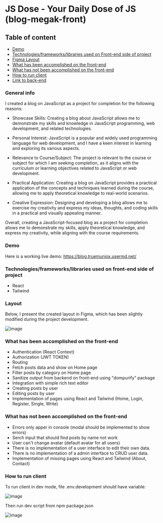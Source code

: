 # JS Dose - Your Daily Dose of JS (blog-megak-front)

## Table of content

- [Demo](https://github.com/Muniox/blog-megak-front/edit/develop/README.md#demo)
- [Technologies/frameworks/libraries used on Front-end side of project](https://github.com/Muniox/blog-megak-front/edit/develop/README.md#technologiesframeworkslibraries-used-on-front-end-side-of-project)
- [Figma Layout](https://github.com/Muniox/blog-megak-front/edit/develop/README.md#layout)
- [What has been accomplished on the front-end](https://github.com/Muniox/blog-megak-front/edit/develop/README.md#what-has-been-accomplished-on-the-front-end)
- [What has not been accomplished on the front-end](https://github.com/Muniox/blog-megak-front/edit/develop/README.md#what-has-not-been-accomplished-on-the-front-end)
- [How to run client](https://github.com/Muniox/blog-megak-front/edit/develop/README.md#how-to-run-client)
- [Link to back-end](https://github.com/Muniox/blog-megak-back)

### General info

I created a blog on JavaScript as a project for completion for the following reasons:

- Showcase Skills: Creating a blog about JavaScript allows me to demonstrate my skills and knowledge in JavaScript programming, web development, and related technologies.

- Personal Interest: JavaScript is a popular and widely used programming language for web development, and I have a keen interest in learning and exploring its various aspects.

- Relevance to Course/Subject: The project is relevant to the course or subject for which I am seeking completion, as it aligns with the curriculum or learning objectives related to JavaScript or web development.

- Practical Application: Creating a blog on JavaScript provides a practical application of the concepts and techniques learned during the course, allowing me to apply theoretical knowledge to real-world scenarios.

- Creative Expression: Designing and developing a blog allows me to exercise my creativity and express my ideas, thoughts, and coding skills in a practical and visually appealing manner.

Overall, creating a JavaScript-focused blog as a project for completion allows me to demonstrate my skills, apply theoretical knowledge, and express my creativity, while aligning with the course requirements.

### Demo

Here is a working live demo: https://blog.truemuniox.usermd.net/

### Technologies/frameworks/libraries used on front-end side of project

- React 
- Tailwind

### Layout

Below, I present the created layout in Figma, which has been slightly modified during the project development.

![image](https://user-images.githubusercontent.com/81775473/230794296-b6e12c09-0525-4d79-a4ba-3a73669d3156.png)

### What has been accomplished on the front-end

- Authentication (React Context)
- Authorization (JWT TOKEN)
- Routing
- Fetch posts data and show on Home page
- Filter posts by category on Home page
- Sanitize output from backend on front-end using "dompurify" package
- Integration with simple rich text editor
- Creating posts by user
- Editing posts by user
- Implementation of pages using React and Tailwind (Home, Login, Register, Single, Write)

### What has not been accomplished on the front-end

- Errors only apper in console (modal should be implemented to show errors)
- Serch input that should find posts by name not work
- User can't change avatar (default avatar for all users)
- There is no implementation of a user interface to edit their own data.
- There is no implementation of a admin interface to CRUD user data.
- Implementation of missing pages using React and Tailwind (About, Contact)

### How to run client

To run client in dev mode, file .env.development should have variable:

![image](https://user-images.githubusercontent.com/81775473/230795957-5a1fdaf9-b5c8-4452-b3d0-42319dc6fc71.png)

Then run dev script from npm package.json

![image](https://user-images.githubusercontent.com/81775473/230796031-8d6b82e7-2264-4ea7-a449-15e73f8c9acd.png)






